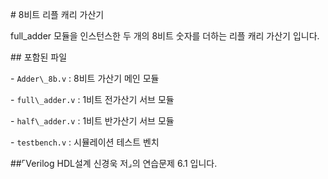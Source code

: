 \# 8비트 리플 캐리 가산기



full\_adder 모듈을 인스턴스한 두 개의 8비트 숫자를 더하는 리플 캐리 가산기 입니다.



\## 포함된 파일



\- `Adder\_8b.v` : 8비트 가산기 메인 모듈

\- `full\_adder.v` : 1비트 전가산기 서브 모듈

\- `half\_adder.v` : 1비트 반가산기 서브 모듈

\- `testbench.v` : 시뮬레이션 테스트 벤치



\##⌜Verilog HDL설계 신경욱 저⌟의 연습문제 6.1 입니다. 

